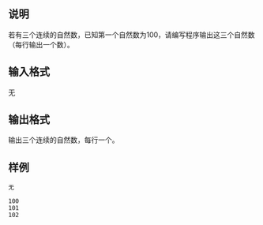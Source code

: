 <h2>说明</h2>

若有三个连续的自然数，已知第一个自然数为$100$，请编写程序输出这三个自然数（每行输出一个数）。
<h2>输入格式</h2>

无

<h2>输出格式</h2>

输出三个连续的自然数，每行一个。

<h2>样例</h2>
<pre><code class="language-input1">无</code></pre><pre><code class="language-output1">100
101
102
</code></pre>
